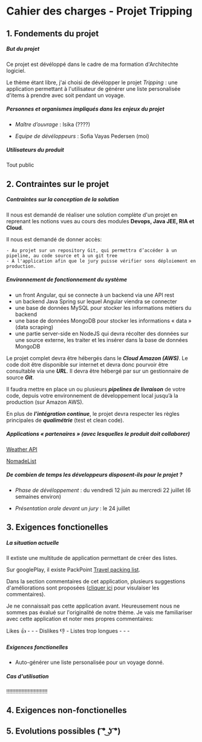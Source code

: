 # Cahier des charges - Projet Tripping 

## 1. Fondements du projet 

##### But du projet 

Ce projet est dévéloppé dans le cadre de ma formation d'Architechte logiciel. 

Le thème étant libre, j'ai choisi de dévélopper le projet *Tripping* : une application permettant à l'utilisateur de générer une liste personalisée d'items à prendre avec soit pendant un voyage. 

##### Personnes et organismes impliqués dans les enjeux du projet

* *Maître d’ouvrage* : Isika (????)

* *Equipe de dévéloppeurs* : Sofia Vayas Pedersen (moi)

##### Utilisateurs du produit

Tout public

## 2. Contraintes sur le projet

##### Contraintes sur la conception de la solution

Il nous est demandé de réaliser une solution complète d'un projet en reprenant les notions vues au cours des modules **Devops, Java JEE, RIA et Cloud**. 

Il nous est demandé de donner accès: 

	- Au projet sur un repository Git, qui permettra d’accéder à un pipeline, au code source et à un git tree
	- A l'application afin que le jury puisse vérifier sons déploiement en production.

##### Environnement de fonctionnement du système 

* un front Angular, qui se connecte à un backend via une API rest
* un backend Java Spring sur lequel Angular viendra se connecter
* une base de données MySQL pour stocker les informations métiers du backend
* une base de données MongoDB pour stocker les informations « data » (data scraping)
* une partie server-side en NodeJS qui devra récolter des données sur une source externe, les traiter et les insérer dans la base de données MongoDB

Le projet complet devra être hébergés dans le **_Cloud Amazon (AWS)_**. 
Le code doit être disponible sur internet et devra donc pourvoir être consultable via une **_URL_**. Il devra être hébergé par sur un gestionnaire de source **_Git_**.

Il faudra mettre en place un ou plusieurs **_pipelines de livraison_** de votre code, depuis votre environnement de développement local jusqu’à la production (sur Amazon AWS).

En plus de **_l’intégration continue_**, le projet devra respecter les règles principales de **_qualimétrie_** (test et clean code).

##### Applications « partenaires » (avec lesquelles le produit doit collaborer)

[Weather API](https://openweathermap.org/api)

[NomadeList](https://nomadlist.com/)

##### De combien de temps les développeurs disposent-ils pour le projet ?

* *Phase de dévéloppement* :
du vendredi 12 juin au mercredi 22 juillet (6 semaines environ)

* *Présentation orale devant un jury* : 
le 24 juillet


## 3. Exigences fonctionelles


##### La situation actuelle

Il extiste une multitude de application permettant de créer des listes. 

Sur googlePlay, il existe PackPoint [Travel packing list](https://play.google.com/store/apps/details?id=com.YRH.PackPoint&hl=en). 

Dans la section commentaires de cet application, plusieurs suggestions d'améliorations sont proposées ([cliquer ici](https://play.google.com/store/apps/details?id=com.YRH.PackPoint&hl=en) pour visulaiser les commentaires).

Je ne connaissait pas cette application avant. 
Heureusement nous ne sommes pas évalué sur l'originalité de notre thème. Je vais me familiariser avec cette application et noter mes propres commentaires: 

Likes 👍
	-
	-
	- 
Dislikes 👎
	- Listes trop longues
	-
	-
	-


##### Exigences fonctionelles 

* Auto-générer une liste personalisée pour un voyage donné. 

##### Cas d'utilisation

!!!!!!!!!!!!!!!!!!!!!!!!!!!


## 4. Exigences non-fonctionelles




## 5. Evolutions possibles ( ͡° ͜ʖ ͡°)















